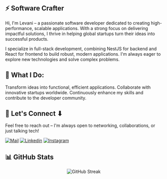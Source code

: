 ## ⚡ Software Crafter
Hi, I'm Levani – a passionate software developer dedicated to creating high-performance, scalable applications. With a strong focus on delivering impactful solutions, I thrive in helping global startups turn their ideas into successful products.

I specialize in full-stack development, combining NestJS for backend and React for frontend to build robust, modern applications. I'm always eager to explore new technologies and solve complex problems.

## 🚀 What I Do:
Transform ideas into functional, efficient applications.
Collaborate with innovative startups worldwide.
Continuously enhance my skills and contribute to the developer community.

## 🔗 Let's Connect ⬇
Feel free to reach out – I'm always open to networking, collaborations, or just talking tech!

[![Mail](https://img.shields.io/badge/-Email%20me-black?style=for-the-badge&logo=gmail)](mailto:levaniqistauri@gmail.com)
[![Linkedin](https://img.shields.io/badge/-LinkedIn-black?style=for-the-badge&logo=Linkedin)](https://www.linkedin.com/in/levani-kistauri-1961b41b5/)
[![Instagram](https://img.shields.io/badge/-Instagram-black?style=for-the-badge&logo=instagram)](https://www.instagram.com/levani_kistauri/)
 

## 📊 GitHub Stats

<div align="center">
  
![GitHub Streak](https://streak-stats.demolab.com/?user=levani-k&theme=dark&hide_border=true)

</div>
